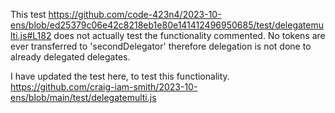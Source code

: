 This test
https://github.com/code-423n4/2023-10-ens/blob/ed25379c06e42c8218eb1e80e141412496950685/test/delegatemulti.js#L182
does not actually test the functionality commented.  No tokens are ever transferred to 'secondDelegator' therefore delegation is not done to already delegated delegates.

I have updated the test here, to test this functionality.
https://github.com/craig-iam-smith/2023-10-ens/blob/main/test/delegatemulti.js
